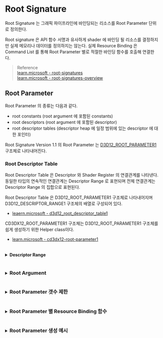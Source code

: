 # Root Signature 
Root Signature 는 그래픽 파이프라인에 바인딩되는 리소스를 Root Parameter 단위로 정의한다.

Root signature 은 API 함수 서명과 유사하게 shader 에 바인딩 될 리소스를 결정하지만 실제 메모리나 데이터를 정의하지는 않는다. 실제 Resource Binding 은 Command List 를 통해 Root Parameter 별로 적절한 바인딩 함수를 호출해 연결한다.

> Reference  
> [learn.microsoft - root-signatures](https://learn.microsoft.com/en-us/windows/win32/direct3d12/root-signatures)  
> [learn.microsoft - root-signatures-overview](https://learn.microsoft.com/en-us/windows/win32/direct3d12/root-signatures-overview)  

## Root Parameter 
Root Parameter 의 종류는 다음과 같다.
* root constants (root argument 에 포함된 constants)
* root descriptors (root argument 에 포함된 descriptor)
* root descriptor tables (descriptor heap 에 일정 범위에 있는 descriptor 에 대한 포인터)

Root Signature Version 1.1 의 Root Parameter 는 [D3D12_ROOT_PARAMETER1](https://learn.microsoft.com/en-us/windows/win32/api/d3d12/ns-d3d12-d3d12_root_parameter1) 구조체로 나타내어진다.

### Root Descriptor Table
Root Descriptor Table 은 Descriptor 와 Shader Register 의 연결관계를 나타낸다. 동일한 타입의 연속적인 연결관계는 Descriptor Range 로 표현되며 전체 연결관계는 Descriptor Range 의 집합으로 표현된다.

Root Descriptor Table 은 D3D12_ROOT_PARAMETER1 구조체로 나타내어지며 D3D12_DESCRIPTOR_RANGE1 구조체의 배열로 구성되어 있다.
* [leaern.microsoft - d3d12_root_descriptor_table1](https://learn.microsoft.com/en-us/windows/win32/api/d3d12/ns-d3d12-d3d12_root_descriptor_table1)

CD3DX12_ROOT_PARAMETER1 구조체는 D3D12_ROOT_PARAMETER1 구조체를 쉽게 생성하기 위한 Helper class이다.
* [learn.microsoft - cd3dx12-root-parameter1](https://learn.microsoft.com/ko-kr/windows/win32/direct3d12/cd3dx12-root-parameter1)  

<details> <summary> <h4 style="display:inline-block"> Descriptor Range </h4></summary>
 
Descriptor Range 는 D3D12_DESCRIPTOR_RANGE1 구조체로 나타내어지며 Descriptor Table 의 시작에서 OffsetInDescriptorsFromTableStart 번째 Descriptor 부터 NumDescriptors 개가 RangeType 이고 이 Descriptor 들이 Shader 의 (BaseShaderRegister, RegisterSpace) Register 와 연결된다는 의미를 갖는다.
* [learn.microsoft - d3d12_descriptor_range1](https://learn.microsoft.com/en-us/windows/win32/api/d3d12/ns-d3d12-d3d12_descriptor_range1)

이 때, Descriptor Table 의 시작은 ID3D12GraphicsCommandList::SetGraphicsRootDescriptorTable 함수의 BaseDescriptor 인자로 결정된다.
* [learn.microsoft - setgraphicsrootdescriptortable](https://learn.microsoft.com/ko-kr/windows/win32/api/d3d12/nf-d3d12-id3d12graphicscommandlist-setgraphicsrootdescriptortable)

D3D12_DESCRIPTOR_RANGE1 의 OffsetInDescriptorsFromTableStart 이 D3D12_DESCRIPTOR_RANGE_OFFSET_APPEND 로 되어있을 떄, 첫 번째 Range가 NumDescriptors = 3이면 두 번째 Range 의 OffsetInDescriptorsFromTableStart 은 3이 된다.

</details>

<details> <summary> <h3 style="display:inline-block"> Root Argument  </h3></summary>

런타임에 설정 및 변경되는 root parameter 의 실제 값을 root argument 라고 한다. 즉, Command List 의 Binding 함수 호출을 통해 Binding 된 Resource 들을 Root Argument 라고 한다.

</details>


<details> <summary> <h3 style="display:inline-block"> Root Parameter 갯수 제한  </h3></summary>

* [microsoft.github - root-argument-limits](https://microsoft.github.io/DirectX-Specs/d3d/ResourceBinding.html#root-argument-limits)
  * The maximum size of a root arguments is 64 DWORDs
  * Descriptor tables cost 1 DWORD each.
  * Root constants cost 1 DWORD * NumConstants
  * Raw/Structured Buffer SRVs/UAVs and CBVs cost 2 DWORDs.

</details>


<details> <summary> <h3 style="display:inline-block"> Root Parameter 별 Resource Binding 함수 </h3></summary>

| 루트 파라미터 타입                     | HLSL 레지스터 | 바인딩 함수                                         |
|-------------------------------------|-------------|--------------------------------------------------------|
| CBV (상수 버퍼 뷰)                   | bN          | SetGraphicsRootConstantBufferView(N, GPU_VA)           |
| SRV (셰이더 리소스 뷰)               | tN          | SetGraphicsRootShaderResourceView(N, GPU_VA)           |
| UAV (언오더드 액세스 뷰)             | uN          | SetGraphicsRootUnorderedAccessView(N, GPU_VA)          |
| Constants (32비트 상수)              | –           | SetGraphicsRoot32BitConstants(N, Num32, pData, Offset) |
| Descriptor Table (CBV/SRV/UAV 묶음) | bN/tN/uN    | SetGraphicsRootDescriptorTable(N, BaseDescriptor)       |

참고
* [SetGraphicsRootShaderResourceView](https://learn.microsoft.com/ms-my/windows/win32/api/d3d12/nf-d3d12-id3d12graphicscommandlist-setgraphicsrootshaderresourceview) 와 [SetGraphicsRootUnorderedAccessView](https://learn.microsoft.com/en-us/windows/win32/api/d3d12/nf-d3d12-id3d12graphicscommandlist-setgraphicsrootunorderedaccessview) 는 Buffer Resource 에만 사용 가능하고 Texutre Resource 에는 사용할 수 없다.

</details>


<details> <summary> <h3 style="display:inline-block"> Root Parameter 생성 예시 </h3></summary>

Root Parameter 는 HLSL 에 Resource 가 어떻게 Binding 되어 있는지를 나타낸다. 예를 들어 HLSL 에 다음과 같이 Resource 가 Binding 되어 있다고 하자.
```
Texture2D texture0 : register(t2);
Texture2D texture1 : register(t3);
Texture2D texture2 : register(t4);
```

Descriptor Range 와 Root Parameter 객체를 다음과 같이 만들면 된다.
```cpp
CD3DX12_DESCRIPTOR_RANGE1 range_arr[1] = {};
range_arr[0].Init( D3D12_DESCRIPTOR_RANGE_TYPE_SRV, 3, 2, 0, D3D12_DESCRIPTOR_RANGE_FLAG_DATA_STATIC );

CD3DX12_ROOT_PARAMETER1 root_parameter_arr[1] = {};
root_parameter_arr[0].InitAsDescriptorTable( 1, &range_arr[0], D3D12_SHADER_VISIBILITY_PIXEL );
```


CD3DX12_ROOT_PARAMETER1 구조체의 InitAsDescriptorTable 함수를 사용하면 간단하게 RootDescriptorTable 을 나타내는 D3D12_Root_PARAMETER1 구조체를 생성할 수 있다. 

D3D12_DESCRIPTOR_RANGE1 구조체의 BaseShaderRegister 변수는  base shader register 를 나타내는 변수이다. 예를 들어 RangeType 변수가 D3D12_DESCRIPTOR_RANGE_TYPE_SRV 이고 BaseShaderRegister 변수가 3이라면 HLSL 의 ":register(t3)" 와 Mapping 된다.
* [learn.microsoft - d3d12_descriptor_range1](https://learn.microsoft.com/en-us/windows/win32/api/d3d12/ns-d3d12-d3d12_descriptor_range1)  
* [learn.microsoft - cd3dx12-descriptor-range1](https://learn.microsoft.com/en-us/windows/win32/direct3d12/cd3dx12-descriptor-range1)
* [learn.micorosoft - d3d12_descriptor_range_type](https://learn.microsoft.com/en-us/windows/win32/api/d3d12/ne-d3d12-d3d12_descriptor_range_type)  

<details> <summary> <h3 style="display:inline-block"> Specification </h3></summary>

* [learn.microsoft - root-parameters-and-arguments](https://learn.microsoft.com/en-us/windows/win32/direct3d12/root-signatures-overview#root-parameters-and-arguments)  
  * **A root signature** is similar to an API function signature, it determines the types of data the shaders should expect, but does not define the actual memory or data.
  * **A root parameter** is one entry in the root signature.
  * The actual values of root parameters set and changed at runtime are called **root arguments**.

* [learn.microsoft - using-a-root-signature](https://learn.microsoft.com/en-us/windows/win32/direct3d12/using-a-root-signature)
  * All shaders in a PSO must be compatible with the root layout specified with the PSO, or else the individual shaders must include embedded root layouts that match each other; otherwise, PSO creation will fail.

* [learn.microsoft - root-signatures-overview#root-constants-descriptors-and-tables](https://learn.microsoft.com/en-us/windows/win32/direct3d12/root-signatures-overview#root-constants-descriptors-and-tables)
  * The inlined root descriptors should contain descriptors that are accessed most often, though is limited to CBVs, and raw or structured UAV or SRV buffers. 
  * A more complex type, such as a 2D texture SRV, cannot be used as a root descriptor.
  * Root descriptors do not include a size limit, so there can be no out-of-bounds checking, unlike descriptors in descriptor heaps, which do include a size.
  * Regardless of the level of hardware, applications should always try to make the root signature as small as needed for maximum efficiency.

</details>


## Root Signature 생성
다양한 버전의 Root Signature 는 구조체 D3D12_VERSIONED_ROOT_SIGNATURE_DESC 로 나타내어진다.
* [learn.microsoft - d3d12_versioned_root_signature_desc](https://learn.microsoft.com/ko-kr/windows/win32/api/d3d12/ns-d3d12-d3d12_versioned_root_signature_desc)  

CD3DX12_VERSIONED_ROOT_SIGNATURE_DESC 구조체는 D3D12_VERSIONED_ROOT_SIGNATURE_DESC 를 쉽게 생성하기 위한 Helper class 이다.
* [learn.microsoft - cd3dx12-versioned-root-signature-desc](https://learn.microsoft.com/ko-kr/windows/win32/direct3d12/cd3dx12-versioned-root-signature-desc)  

Root signature 는 root parameter 들로 정의됨으로, Root Signature 를 생성하기 위해서는 먼저, Root Parameter 들을 생성해야 한다.

다음으로 D3D12SerializeRootSignature 함수로 serialization 된 root signature 의 blob 을 얻고 이를 ID3D12Device::CreateRootSignature 함수에 인자로 넣어주면 root signature 객체를 생성할 수 있다.

만약, shader 에 root signature 가 포함되어 작성된 경우 compiled shader 에는 이미 serialized root signature 가 포함되어 있다.

반대로, serialized root signature 를 가지고 D3D12_ROOT_SIGNATURE_DESC 데이터 구조를 얻을 수도 있다.

애플리케이션에 이미 serialized root signature 가 있거나 root signature 가 포함된 compiled shader가 있고 코드로 D3D12_ROOT_SIGNATURE_DESC 를 찾으려고 하는 경우 ( 이를 refelction 이라고 한다) D3D12CreateRootSignatureDeserializer 함수를 활용하면 된다.

D3D12CreateRootSignatureDeserializer 함수를 호출하면 역직렬화된 D3D12_ROOT_SIGNATURE_DESC 데이터 구조를 반환하는 메서드가 포함된 ID3D12RootSignatureDeserializer 인터페이스가 생성되며 이 인터페이스는 deserialized 된 데이터 구조의 수명을 소유한다.

> Reference  
> [learn.microsoft - creating-a-root-signature#root-signature-definition](https://learn.microsoft.com/en-us/windows/win32/direct3d12/creating-a-root-signature#root-signature-definition)  
> [learn.microsoft - creating-a-root-signature#root-signature-data-structure-serialization--deserialization](https://learn.microsoft.com/en-us/windows/win32/direct3d12/creating-a-root-signature#root-signature-data-structure-serialization--deserialization)
> [learn.microsoft - nf-d3d12-d3d12serializeversionedrootsignature](https://learn.microsoft.com/en-us/windows/win32/api/d3d12/nf-d3d12-d3d12serializeversionedrootsignature)  


<details> <summary> <h3 style="display:inline-block"> serealized </h3></summary>

Root Signature 을 생성하는 API는 직렬화된(자체 포함, 포인터가 없는) 버전을 사용한다. C++ 데이터 구조에서 이 직렬화된 버전을 생성하는 방법이 제공되지만, 직렬화된 Root Signature 정의를 얻는 또 다른 방법은 Root Signature 를 포함해 컴파일된 셰이더에서 이를 검색하는 방식이다.

> Reference  
> [learn.microsoft - creating-a-root-signature](https://learn.microsoft.com/en-us/windows/win32/direct3d12/creating-a-root-signature)  

</details>

## Root Signautre 에 Descriptor 등록
descriptor table 은 ID3D12GraphicsCommandList::SetGraphicsRootDescriptorTable 함수를 통해 descritpor table 을 graphics root signautre 에 설정한다.

input 인자 RootParameterIndex 변수는 CD3DX12_ROOT_PARAMETER1 의 배열을 만들 떄, 몇번 째 root parameter 로 설정했는지를 나타낸다. 그리고 input 인자 BaseDescriptor 변수는 Shader 에서 Descirptor Table 을 참조할 때 사용하기 위해 Descriptor table 의 시작 주소를 나타내는 D3D12_GPU_DESCRIPTOR_HANDLE 이다.

이 때, ID3D12GraphicsCommandList::SetGraphicsRootDescriptorTable 함수를 호출하기 전에 반드시 ID3D12GraphicsCommandList::SetGraphicsRootSignature 함수가 호출이 되어 있어야 한다. 그렇지 않으면 다음과 같은 오류가 발생한다.

```
D3D12 ERROR: CGraphicsCommandList::SetGraphicsRootDescriptorTable: No root signature has been set, so setting a descriptor table doesn't make sense and is invalid. [ EXECUTION ERROR #708: SET_DESCRIPTOR_TABLE_INVALID]
```

> Reference  
> [learn.micorsoft - setgraphicsrootdescriptortable](https://learn.microsoft.com/en-us/windows/win32/api/d3d12/nf-d3d12-id3d12graphicscommandlist-setgraphicsrootdescriptortable)   




## Version 1.1

Root Signature version 1.1 은 root descriptor 및 root descriptor 가 가르키는 데이터의 변경 가능성을 고려한 최적화가 도입되었다.

root descriptor 또는 root descriptor 가 가르키는 데이터가 command list 를 기록하는 설정 단계와 실행 단계에서 변하지 않는다면 static 설정을 할 수 있으며, 이는 driver가 root signature 를 최적화할 수 있도록 한다.

예를 들어, descriptor table 이 가리키는 resource 가 static 으로 되어 있다면, driver 는 해당 descriptor 를 table 에서 root signature 그 자체로 승격하여 root descriptor 로 만들 수 있다.

이를 통해, descriptor 에서 간접 참조 수준 (level of indirection) 을 제거할 수 있으며, 이는 더 빠르게 액세스 할 수 있게 해준다.

다음 concept 들이 root signature version 1.1 에 추가 되었다

* Static Descriptor
드라이버는 static descriptor 가 root signature에 binding 된 후에 변경되지 않을 것이라고 여긴다.

version 1.1 에서 CBV 와 SRV 의 기본 state 이다.

* Volatile Descriptor
드라이버는 이 descriptor 가 command list 에 recording(set up) 되는 중간에 바뀔 수 있음을 고려한다.

물론, command list 에서 실행 중인 명령이 있으면 여전히 변경할 수 없다.

version 1.1 에서 UAV 와 관련된 data 는 volatile 로 간주된다.

* Static Data
드라이버는 루트 서명 또는 설명자 테이블에서 설명자를 참조한 후에는 데이터가 변경되지 않는다고 가정한다.

기본적으로 relative descriptor는 static 으로 설정되며 이 상태는 드라이버에 최대 수준의 최적화를 부여합니다.

* Static Data While Set At Execute
드라이버는 descriptor 가 가리키는 데이터가 command list가 실행되기 시작할 때까지 변경될 수 있고 나머지 실행 기간 동안 변경되지 않는다고 가정한다.

위의 concept 들은 각각의 root parameter 에게 enum D3D12_ROOT_DESCRIPTOR_FLAGS 과 descriptor range 에게 enum D3D12_DESCRIPTOR_RANGE_FLAGS 로 설정이 되며, 이런 객체들은 D3D12_ROOT_SIGNATURE_DESC1 구조체의 일 부분이 된다.

위의 concept 과 관련된 추가적인 사항은 [learn.microsoft - root-signature-version-1-1](https://learn.microsoft.com/en-us/windows/win32/direct3d12/root-signature-version-1-1)을 참고하면 된다.

> Reference  
> [logins.github - DX12RootSignatureObject](https://logins.github.io/graphics/2020/06/26/DX12RootSignatureObject.html)  

## Root Signature 과 HLSL 연결

Root Signature 는 HLSL 에 직접 정의할 수도 있으며, HLSL 에 직접 정의하지 않고 애플리케이션 코드에서 Direct3D 12 API 를 사용하여 명시적으로 설정할 수 있다.

### HLSL에 Root Signature를 작성하는 경우
아래 예시와 같이 HLSL 코드에서 Entry function 위에 RootSignature attribute 를 사용하여 직접 Root Signature 를 정의할 수 있다.

```
[RootSignature(MyRS1)]
float4 main(float4 coord : COORD) : SV_Target
```

이 경우에 MyRS1 매크로는 root signature 의 구성 성분을 설명하는 comma-seperated 문자열로 정의되어 있어야 한다.

그러면 컴파일러는 컴파일할 때 shader 의 root signature blob 을 생성한다. 그리고 shader blob 에 shader byte code와 함께 삽입한다.

참고로, root signaute 는 하나의 PSO 에 대해서 전체 shader 에 동일해야 한다. 따라서 하나의 pipe line 에 속한 모든 shader 의 entry function 위에 root signaute attribute 가 존재해야 하며, 모든 shader blob 에는 root signature blob 정보가 포함되어 있다.

* 장점
셰이더 코드와 Root Signature 정의가 한 곳에 있기 때문에, 셰이더 개발 시 어떤 자원 레이아웃을 사용할지 쉽게 확인할 수 있다.

그리고 HLSL 코드 내에서 필요한 Root Signature를 바로 정의할 수 있으므로, 셰이더 변경 시 Root Signature를 함께 관리하기 편리하다.

또한 셰이더 바이트코드에 Root Signature가 포함되므로, 런타임에서 Root Signature를 별도로 설정하지 않아도 된다. 

즉, 파이프라인 상태 객체(PSO)를 생성할 때 자동으로 셰이더에 포함된 Root Signature를 사용할 수 있다.

* 단점
HLSL에 Root Signature를 직접 작성하면, 그 셰이더는 해당 Root Signature에 종속적이 되어 다른 루트 시그니처를 사용하려면 셰이더를 다시 컴파일해야 한다.

그리고 다양한 렌더링 상황에서 다른 Root Signature를 사용해야 할 경우, 코드를 통해 각 상황에 맞게 변경하기 어렵다.

> Reference   
> [learn.microsoft - specifying-root-signatures-in-hlsl](https://learn.microsoft.com/en-us/windows/win32/direct3d12/specifying-root-signatures-in-hlsl)  
> [learn.microsoft - specifying-root-signatures-in-hlsl#compiling-an-hlsl-root-signature](https://learn.microsoft.com/en-us/windows/win32/direct3d12/specifying-root-signatures-in-hlsl#compiling-an-hlsl-root-signature)  

### HLSL 에 Root Signature 를 작성하지 않는 경우
Root Signature를 HLSL에서 정의하지 않고, 애플리케이션 코드에서 Direct3D 12 API 를 사용하여 명시적으로 설정한다.

HLSL 코드에는 Root Signature에 대한 정보가 없으며, 컴파일된 셰이더 바이트코드에도 Root Signature 정보가 포함되지 않는다.

장점
높은 유연성: 하나의 셰이더 바이트코드에 대해 다양한 Root Signature를 런타임에 설정할 수 있다. 이는 애플리케이션에서 동적으로 여러 Root Signature를 적용해야 하는 경우에 유리하다.
런타임 설정 제어: 애플리케이션에서 Root Signature를 설정하므로, 여러 셰이더에서 동일한 Root Signature를 공유하거나 동적으로 변경할 수 있다.

단점
추가적인 관리 필요: Root Signature를 셰이더와 별도로 관리해야 하기 때문에, 애플리케이션 코드에서 관리해야 할 내용이 늘어난다.
컴파일 시 확인 불가능: 셰이더 코드만으로 어떤 Root Signature가 필요한지 알 수 없으므로, 개발 시 혼동이 발생할 수 있다. 잘못된 Root Signature를 설정하면 런타임 오류가 발생할 수 있다.
별도의 PSO 설정: 파이프라인 상태 객체(PSO) 생성 시 항상 올바른 Root Signature를 설정해야 하므로, 코드가 복잡해질 수 있다.

Root Signature 객체의 생성은  D3D12_ROOT_SIGNATURE_DESC 구조체를 정의하는 것 부터 시작하며, D3D12_ROOT_SIGNATURE_DESC 구조체는 반드시 D3D12_ROOT_PARAMETER 객체의 배열을 포함하고 있어야 한다.

```
D3D12_ROOT_PARAMETER[]         rootParams;
D3D12_STATIC_SAMPLER_DESC[]    staticSamplers;

// Set root params here, more details later

D3D12_ROOT_SIGNATURE_DESC myRootSignatureDesc = {
    _countof(rootParams),
    rootParams,
    _countof(staticSamplers),
    staticSamplers,
    rootSignatureFlags
};
```

graphics command list는 graphics 와 compute root signature 를 둘 다 갖으며, 이 두 root signauture 는 다르고 독립적이다. 

root signature description 은 D3D12SerializeRootSignature 함수로 serialized 되어 해당하는 binary blob 을 생성한다.

생성된 binary blob 은 ID3D12Device::CreateRootSignature 함수의 인자로 사용되며 이 함수로  ID3D12RootSignature 객체가 생성된다.

binary blob 은 root signature 에 대한 정보를 shader cache 에 저장함으로 다음 응용 프로그램 실행시 root signature 에 대한 정보는  로드할 수 있다.
